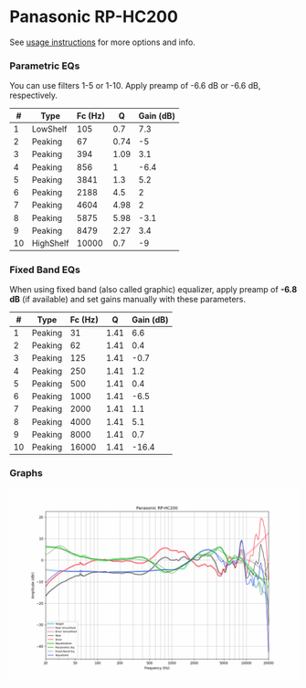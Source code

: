 # Panasonic RP-HC200
See [usage instructions](https://github.com/jaakkopasanen/AutoEq#usage) for more options and info.

### Parametric EQs
You can use filters 1-5 or 1-10. Apply preamp of -6.6 dB or -6.6 dB, respectively.

|   # | Type      |   Fc (Hz) |    Q |   Gain (dB) |
|-----|-----------|-----------|------|-------------|
|   1 | LowShelf  |       105 | 0.7  |         7.3 |
|   2 | Peaking   |        67 | 0.74 |        -5   |
|   3 | Peaking   |       394 | 1.09 |         3.1 |
|   4 | Peaking   |       856 | 1    |        -6.4 |
|   5 | Peaking   |      3841 | 1.3  |         5.2 |
|   6 | Peaking   |      2188 | 4.5  |         2   |
|   7 | Peaking   |      4604 | 4.98 |         2   |
|   8 | Peaking   |      5875 | 5.98 |        -3.1 |
|   9 | Peaking   |      8479 | 2.27 |         3.4 |
|  10 | HighShelf |     10000 | 0.7  |        -9   |

### Fixed Band EQs
When using fixed band (also called graphic) equalizer, apply preamp of **-6.8 dB** (if available) and set gains manually with these parameters.

|   # | Type    |   Fc (Hz) |    Q |   Gain (dB) |
|-----|---------|-----------|------|-------------|
|   1 | Peaking |        31 | 1.41 |         6.6 |
|   2 | Peaking |        62 | 1.41 |         0.4 |
|   3 | Peaking |       125 | 1.41 |        -0.7 |
|   4 | Peaking |       250 | 1.41 |         1.2 |
|   5 | Peaking |       500 | 1.41 |         0.4 |
|   6 | Peaking |      1000 | 1.41 |        -6.5 |
|   7 | Peaking |      2000 | 1.41 |         1.1 |
|   8 | Peaking |      4000 | 1.41 |         5.1 |
|   9 | Peaking |      8000 | 1.41 |         0.7 |
|  10 | Peaking |     16000 | 1.41 |       -16.4 |

### Graphs
![](./Panasonic%20RP-HC200.png)
